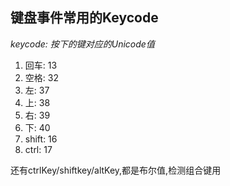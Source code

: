 ## 键盘事件常用的Keycode

*keycode: 按下的键对应的Unicode值*

1. 回车: 13
2. 空格: 32
3. 左: 37
4. 上: 38
5. 右: 39
6. 下: 40
7. shift: 16
8. ctrl: 17

还有ctrlKey/shiftkey/altKey,都是布尔值,检测组合键用
 
 

